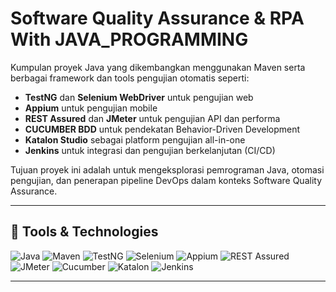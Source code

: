 # Software Quality Assurance & RPA With JAVA_PROGRAMMING

Kumpulan proyek Java yang dikembangkan menggunakan Maven serta berbagai framework dan tools pengujian otomatis seperti:

- **TestNG** dan **Selenium WebDriver** untuk pengujian web
- **Appium** untuk pengujian mobile
- **REST Assured** dan **JMeter** untuk pengujian API dan performa
- **CUCUMBER BDD** untuk pendekatan Behavior-Driven Development
- **Katalon Studio** sebagai platform pengujian all-in-one
- **Jenkins** untuk integrasi dan pengujian berkelanjutan (CI/CD)

Tujuan proyek ini adalah untuk mengeksplorasi pemrograman Java, otomasi pengujian, dan penerapan pipeline DevOps dalam konteks Software Quality Assurance.

---

## 🚀 Tools & Technologies

![Java](https://img.shields.io/badge/Java-007396?style=for-the-badge&logo=java&logoColor=white)
![Maven](https://img.shields.io/badge/Maven-C71A36?style=for-the-badge&logo=apache-maven&logoColor=white)
![TestNG](https://img.shields.io/badge/TestNG-FF8C00?style=for-the-badge)
![Selenium](https://img.shields.io/badge/Selenium-43B02A?style=for-the-badge&logo=selenium&logoColor=white)
![Appium](https://img.shields.io/badge/Appium-9C27B0?style=for-the-badge&logo=appium&logoColor=white)
![REST Assured](https://img.shields.io/badge/REST%20Assured-00BCD4?style=for-the-badge)
![JMeter](https://img.shields.io/badge/JMeter-D22128?style=for-the-badge&logo=apache-jmeter&logoColor=white)
![Cucumber](https://img.shields.io/badge/Cucumber-23D96C?style=for-the-badge&logo=cucumber&logoColor=white)
![Katalon](https://img.shields.io/badge/Katalon-1A73E8?style=for-the-badge&logo=katalon&logoColor=white)
![Jenkins](https://img.shields.io/badge/Jenkins-D24939?style=for-the-badge&logo=jenkins&logoColor=white)

---
